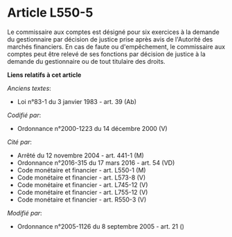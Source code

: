 # Article L550-5

Le commissaire aux comptes est désigné pour six exercices à la demande du gestionnaire par décision de justice prise après
avis de l'Autorité des marchés financiers. En cas de faute ou d'empêchement, le commissaire aux comptes peut être relevé de
ses fonctions par décision de justice à la demande du gestionnaire ou de tout titulaire des droits.

**Liens relatifs à cet article**

_Anciens textes_:

  - Loi n°83-1 du 3 janvier 1983 - art. 39 (Ab)

_Codifié par_:

  - Ordonnance n°2000-1223 du 14 décembre 2000 (V)

_Cité par_:

  - Arrêté du 12 novembre 2004 - art. 441-1 (M)
  - Ordonnance n°2016-315 du 17 mars 2016 - art. 54 (VD)
  - Code monétaire et financier - art. L550-1 (M)
  - Code monétaire et financier - art. L573-8 (V)
  - Code monétaire et financier - art. L745-12 (V)
  - Code monétaire et financier - art. L755-12 (V)
  - Code monétaire et financier - art. R550-3 (V)

_Modifié par_:

  - Ordonnance n°2005-1126 du 8 septembre 2005 - art. 21 ()
